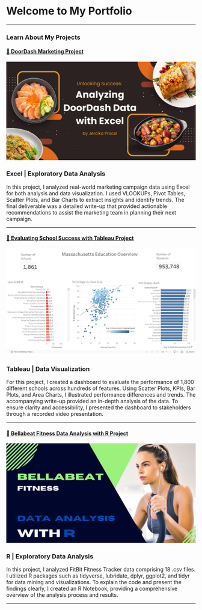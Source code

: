 # Welcome to My Portfolio

---

### Learn About My Projects

#### [🍔 DoorDash Marketing Project](https://www.linkedin.com/pulse/unlocking-success-analyzing-doordash-data-excel-jercika-procel-c5bye/?trackingId=J%2Fv68MeBQ4yH0bSoGCGswQ%3D%3D)
<img src="images/doordash project.jpg"/>
<h3>Excel | Exploratory Data Analysis</h3>

In this project, I analyzed real-world marketing campaign data using Excel for both analysis and data visualization. I used VLOOKUPs, Pivot Tables, Scatter Plots, and Bar Charts to extract insights and identify trends. The final deliverable was a detailed write-up that provided actionable recommendations to assist the marketing team in planning their next campaign.

---

#### [🏫 Evaluating School Success with Tableau Project](https://www.linkedin.com/pulse/massachusetts-education-data-analysis-tableau-jercika-procel-qcdee/)
<img src="images/tableau.jpg"/>
<h3>Tableau | Data Visualization</h3>
For this project, I created a dashboard to evaluate the performance of 1,800 different schools across hundreds of features. Using Scatter Plots, KPIs, Bar Plots, and Area Charts, I illustrated performance differences and trends. The accompanying write-up provided an in-depth analysis of the data. To ensure clarity and accessibility, I presented the dashboard to stakeholders through a recorded video presentation.

---

#### [💪 Bellabeat Fitness Data Analysis with R Project](https://www.kaggle.com/code/jercikaprocel/bellabeat-capstone-project)
<img src="images/bellabeat.jpg"/>
<h3>R | Exploratory Data Analysis</h3> 
In this project, I analyzed FitBit Fitness Tracker data comprising 18 .csv files. I utilized R packages such as tidyverse, lubridate, dplyr, ggplot2, and tidyr for data mining and visualizations. To explain the code and present the findings clearly, I created an R Notebook, providing a comprehensive overview of the analysis process and results.

---




